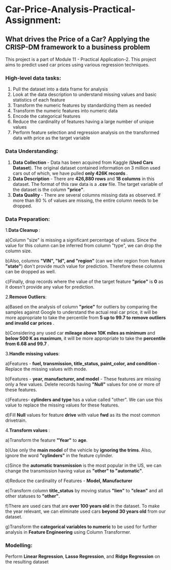 # Car-Price-Analysis-Practical-Assignment:
## What drives the Price of a Car? Applying the CRISP-DM framework to a business problem
This project is a part of Module 11 - Practical Application-2. This project aims to predict used car prices using various regression techniques.

### High-level data tasks:
1) Pull the dataset into a data frame for analysis
2) Look at the data description to understand missing values and basic statistics of each feature
3) Transform the numeric features by standardizing them as needed
4) Transform the numeric features into numeric data
5) Encode the categorical features
6) Reduce the cardinality of features having a large number of unique values
7) Perform feature selection and regression analysis on the transformed data with price as the target variable

### Data Understanding:

1) <b>Data Collection </b> - Data has been acquired from Kaggle (<b>Used Cars Dataset</b>). The original dataset contained information on 3 million used cars out of 
which, we have pulled <b> only 426K records </b>.
2) <b>Data Description </b> - There are <b>426,880 rows </b> and <b>18 columns</b> in this dataset. The format of this raw data is a <b> .csv</b> file.
The target variable of the dataset is the column <b>"price"</b>.
3) <b>Data Quality </b>- There are several columns missing data as observed. If more than 80 % of values are missing, the entire column needs to be dropped.

### Data Preparation:
1.<b>Data Cleanup </b>:

a)Column "size" is missing a significant percentage of values. Since the value for this column can be inferred from column "type", we can drop 
the column size.

b)Also, columns <b>"VIN", "Id", and "region" </b> (can we infer region from feature <b>"state"</b>) don't provide much value for prediction.
Therefore these columns can be dropped as well. 

c)Finally, drop records where the value of the target feature <b>"price"</b> is <b>0</b> as it doesn't provide any value for prediction.

2.<b>Remove Outliers</b>:

a)Based on the analysis of column <b>"price"</b> for outliers by comparing the samples against Google to understand the actual real car price, it will be more 
appropriate to take the percentile from <b>5 up to 99.7 to remove outliers and invalid car prices </b>.

b)Considering any used car <b>mileage above 10K miles as minimum</b> and <b>below 500 K as maximum</b>, it will be more appropriate to take the <b>percentile from 6.68 
and 99.7 </b>.

3.<b>Handle missing values</b>:

a)Features - <b>fuel, transmission, title_status, paint_color, and condition </b>- Replace the missing values with mode.

b)Features - <b>year, manufacturer, and model</b> - These features are missing only a few values. Delete records having <b>"Null"</b> values for one or more of these 
features.

c)Features- <b>cylinders and type </b> has a value called "other". We can use this value to replace the missing values for these features.

d)Fill <b>Null</b> values for feature <b>drive</b> with value <b>fwd</b> as its the most common drivetrain.

4.<b>Transform values </b>:

a)Transform the feature <b>"Year"</b> to <b>age</b>.

b)Use only the <b>main model</b> of the vehicle by <b>ignoring the trims</b>. Also, ignore the word <b>"cylinders"</b> in the feature cylinder.

c)Since the <b>automatic transmission</b> is the most popular in the US, we can change the transmission having value as <b>"other" to "automatic"</b>.

d)Reduce the cardinality of Features - <b> Model, Manufacturer </b>

e)Transform column <b>title_status</b> by moving status <b>"lien"</b> to <b>"clean"</b> and all other statuses to <b>"other"</b>.

f)There are used cars that are <b>over 100 years old</b> in the dataset. To make the year relevant, we can eliminate used cars <b>beyond 30 years old</b> from our 
dataset.

g)Transform the <b>categorical variables to numeric </b> to be used for further analysis in <b>Feature Engineering</b> using Column Transformer.

### Modelling:
Perform <b>Linear Regression</b>, <b>Lasso Regression</b>, and <b>Ridge Regression</b> on the resulting dataset
